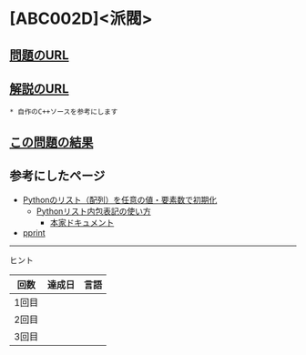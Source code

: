 # \[ABC002D\]\<派閥\>

## [問題のURL](https://atcoder.jp/contests/abc002/tasks/abc002_4)

## [解説のURL](https://atcoder.jp/contests/abc002/submissions/36549783)
    * 自作のC++ソースを参考にします

## [この問題の結果](https://atcoder.jp/contests/abc002/submissions?f.Task=abc002_4&f.LanguageName=Python3&f.Status=AC&f.User=)

## 参考にしたページ

* [Pythonのリスト（配列）を任意の値・要素数で初期化](https://note.nkmk.me/python-list-initialize/)
  * [Pythonリスト内包表記の使い方](https://note.nkmk.me/python-list-comprehension/)
    * [本家ドキュメント](https://docs.python.org/ja/3.11/tutorial/datastructures.html#list-comprehensions)
* [pprint](https://docs.python.org/ja/3.11/library/pprint.html?highlight=pprint#pprint.pprint)

---

ヒント

| 回数 | 達成日 | 言語 |
| --- | ----- | ---- |
| 1回目 |  |  |
| 2回目 |  |  |
| 3回目 |  |  |
